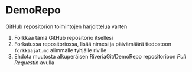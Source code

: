 # DemoRepo
GitHub repositorion toimintojen harjoittelua varten  

1. Forkkaa tämä GitHub repositorio itsellesi  
2. Forkatussa repositoriossa, lisää nimesi ja päivämäärä tiedostoon `forkkaajat.md` alimmalle tyhjälle riville
3. Ehdota muutosta alkuperäisen RiveriaGit/DemoRepo repositorioon *Pull Requestin* avulla  

